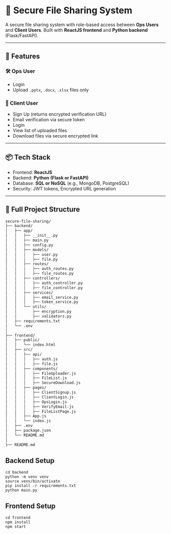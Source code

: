 # 🔐 Secure File Sharing System

A secure file sharing system with role-based access between **Ops Users** and **Client Users**. Built with **ReactJS frontend** and **Python backend** (Flask/FastAPI).

---

## 📁 Features

### 🛠 Ops User
- Login
- Upload `.pptx`, `.docx`, `.xlsx` files only

### 👤 Client User
- Sign Up (returns encrypted verification URL)
- Email verification via secure token
- Login
- View list of uploaded files
- Download files via secure encrypted link

---

## 📦 Tech Stack

- Frontend: **ReactJS**
- Backend: **Python (Flask or FastAPI)**
- Database: **SQL or NoSQL** (e.g., MongoDB, PostgreSQL)
- Security: JWT tokens, Encrypted URL generation

---

## 📁 Full Project Structure

```bash
secure-file-sharing/
├── backend/
│   ├── app/
│   │   ├── __init__.py
│   │   ├── main.py
│   │   ├── config.py
│   │   ├── models/
│   │   │   ├── user.py
│   │   │   ├── file.py
│   │   ├── routes/
│   │   │   ├── auth_routes.py
│   │   │   ├── file_routes.py
│   │   ├── controllers/
│   │   │   ├── auth_controller.py
│   │   │   ├── file_controller.py
│   │   ├── services/
│   │   │   ├── email_service.py
│   │   │   ├── token_service.py
│   │   └── utils/
│   │       ├── encryption.py
│   │       ├── validators.py
│   ├── requirements.txt
│   └── .env
│
├── frontend/
│   ├── public/
│   │   └── index.html
│   ├── src/
│   │   ├── api/
│   │   │   ├── auth.js
│   │   │   ├── file.js
│   │   ├── components/
│   │   │   ├── FileUploader.js
│   │   │   ├── FileList.js
│   │   │   ├── SecureDownload.js
│   │   ├── pages/
│   │   │   ├── ClientSignup.js
│   │   │   ├── ClientLogin.js
│   │   │   ├── OpsLogin.js
│   │   │   ├── VerifyEmail.js
│   │   │   ├── FileListPage.js
│   │   ├── App.js
│   │   └── index.js
│   ├── .env
│   ├── package.json
│   └── README.md
│
├── README.md
```

## Backend Setup
```base
cd backend
python -m venv venv
source venv/bin/activate
pip install -r requirements.txt
python main.py
```

## Frontend Setup
```base
cd frontend
npm install
npm start
```
